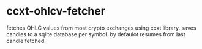 # ccxt-ohlcv-fetcher

fetches OHLC values from most crypto exchanges using ccxt library. saves candles to a sqlite database per symbol.
by defaulot resumes from last candle fetched.
